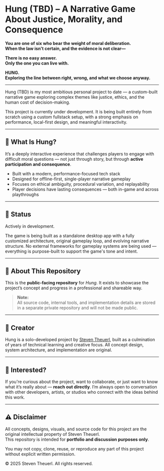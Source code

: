 # Hung (TBD) – A Narrative Game About Justice, Morality, and Consequence

**You are one of six who bear the weight of moral deliberation.**  
**When the law isn't certain, and the evidence is not clear—**  

**There is no easy answer.**  
**Only the one you can live with.**  

**HUNG.**  
**Exploring the line between right, wrong, and what we choose anyway.**

---

Hung (TBD) is my most ambitious personal project to date — a custom-built narrative game exploring complex themes like justice, ethics, and the human cost of decision-making.

This project is currently under development. It is being built entirely from scratch using a custom fullstack setup, with a strong emphasis on performance, local-first design, and meaningful interactivity.

---

## 🎯 What Is Hung?

It’s a deeply interactive experience that challenges players to engage with difficult moral questions — not just through story, but through **active participation and consequence**.

- Built with a modern, performance-focused tech stack  
- Designed for offline-first, single-player narrative gameplay  
- Focuses on ethical ambiguity, procedural variation, and replayability  
- Player decisions have lasting consequences — both in-game and across playthroughs

---

## 🚧 Status

Actively in development.

The game is being built as a standalone desktop app with a fully customized architecture, original gameplay loop, and evolving narrative structure. No external frameworks for gameplay systems are being used — everything is purpose-built to support the game's tone and intent.

---

## 📁 About This Repository

This is the **public-facing repository** for _Hung_. It exists to showcase the project’s concept and progress in a professional and shareable way.

> **Note:**  
> All source code, internal tools, and implementation details are stored in a separate private repository and will not be made public.

---

## 👤 Creator

Hung is a solo-developed project by [Steven Theuerl](https://github.com/Steven-Theuerl), built as a culmination of years of technical learning and creative focus. All concept design, system architecture, and implementation are original.

---

## 📩 Interested?

If you're curious about the project, want to collaborate, or just want to know what it’s really about — **reach out directly**. I’m always open to conversation with other developers, artists, or studios who connect with the ideas behind this work.

---

## ⚠️ Disclaimer

All concepts, designs, visuals, and source code for this project are the original intellectual property of Steven Theuerl.  
This repository is intended for **portfolio and discussion purposes only**.

You may not copy, clone, reuse, or reproduce any part of this project without explicit written permission.

© 2025 Steven Theuerl. All rights reserved.
